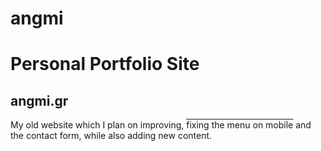 # angmi
<h1>Personal Portfolio Site</h1>

<h2>angmi.gr</h2>

<p>My old website which I plan on improving, <span style="text-decoration: overline;">fixing the menu on mobile</span> and the contact form, while also adding new content.</p>
